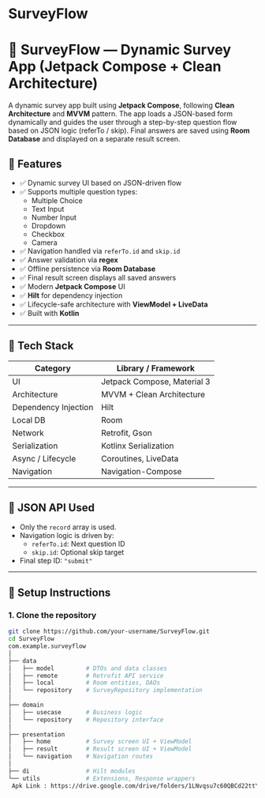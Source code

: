 # SurveyFlow
# 📝 SurveyFlow — Dynamic Survey App (Jetpack Compose + Clean Architecture)

A dynamic survey app built using **Jetpack Compose**, following **Clean Architecture** and **MVVM** pattern. The app loads a JSON-based form dynamically and guides the user through a step-by-step question flow based on JSON logic (referTo / skip). Final answers are saved using **Room Database** and displayed on a separate result screen.

## 📱 Features

- ✅ Dynamic survey UI based on JSON-driven flow
- ✅ Supports multiple question types:
  - Multiple Choice
  - Text Input
  - Number Input
  - Dropdown
  - Checkbox
  - Camera
- ✅ Navigation handled via `referTo.id` and `skip.id`
- ✅ Answer validation via **regex**
- ✅ Offline persistence via **Room Database**
- ✅ Final result screen displays all saved answers
- ✅ Modern **Jetpack Compose** UI
- ✅ **Hilt** for dependency injection
- ✅ Lifecycle-safe architecture with **ViewModel + LiveData**
- ✅ Built with **Kotlin**

---

## 🧱 Tech Stack

| Category               | Library / Framework                |
|------------------------|------------------------------------|
| UI                     | Jetpack Compose, Material 3         |
| Architecture           | MVVM + Clean Architecture          |
| Dependency Injection   | Hilt                               |
| Local DB               | Room                               |
| Network                | Retrofit, Gson                     |
| Serialization          | Kotlinx Serialization              |
| Async / Lifecycle      | Coroutines, LiveData               |
| Navigation             | Navigation-Compose                 |

---

## 🔗 JSON API Used


- Only the `record` array is used.
- Navigation logic is driven by:
  - `referTo.id`: Next question ID
  - `skip.id`: Optional skip target
- Final step ID: `"submit"`

---

## 🚀 Setup Instructions

### 1. Clone the repository

```bash
git clone https://github.com/your-username/SurveyFlow.git
cd SurveyFlow
com.example.surveyflow
│
├── data
│   ├── model         # DTOs and data classes
│   ├── remote        # Retrofit API service
│   ├── local         # Room entities, DAOs
│   └── repository    # SurveyRepository implementation
│
├── domain
│   ├── usecase       # Business logic
│   └── repository    # Repository interface
│
├── presentation
│   ├── home          # Survey screen UI + ViewModel
│   ├── result        # Result screen UI + ViewModel
│   └── navigation    # Navigation routes
│
├── di                # Hilt modules
└── utils             # Extensions, Response wrappers
 Apk Link : https://drive.google.com/drive/folders/1LNvqsu7c60QBCd22ttYecboYr22aldHE
